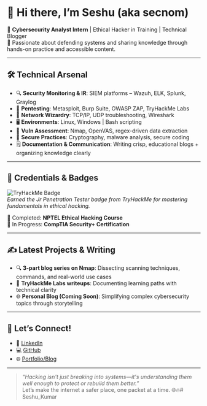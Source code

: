 # 👋 Hi there, I’m Seshu (aka secnom)

🔐 **Cybersecurity Analyst Intern** | Ethical Hacker in Training | Technical Blogger  
🚀 Passionate about defending systems and sharing knowledge through hands-on practice and accessible content.

---

## 🛠️ Technical Arsenal

- 🔍 **Security Monitoring & IR**: SIEM platforms – Wazuh, ELK, Splunk, Graylog  
- 🧪 **Pentesting**: Metasploit, Burp Suite, OWASP ZAP, TryHackMe Labs  
- 🧠 **Network Wizardry**: TCP/IP, UDP troubleshooting, Wireshark  
- 🖥️ **Environments**: Linux, Windows | Bash scripting  
- 🧱 **Vuln Assessment**: Nmap, OpenVAS, regex-driven data extraction  
- 🔐 **Secure Practices**: Cryptography, malware analysis, secure coding  
- 🗒️ **Documentation & Communication**: Writing crisp, educational blogs + organizing knowledge clearly

---

## 📜 Credentials & Badges

![TryHackMe Badge](https://tryhackme-badges.s3.amazonaws.com/secnom.png)  
*Earned the Jr Penetration Tester badge from TryHackMe for mastering fundamentals in ethical hacking.*

🧠 Completed: **NPTEL Ethical Hacking Course**  
🎯 In Progress: **CompTIA Security+ Certification**

---

## ✍️ Latest Projects & Writing

- 🔍 **3-part blog series on Nmap**: Dissecting scanning techniques, commands, and real-world use cases  
- 📡 **TryHackMe Labs writeups**: Documenting learning paths with technical clarity  
- 🌐 **Personal Blog (Coming Soon)**: Simplifying complex cybersecurity topics through storytelling

---

## 💬 Let’s Connect!

- 💼 [LinkedIn](https://www.linkedin.com/in/rseshukumar/)  
- 💻 [GitHub](https://github.com/secnom)  
- 🌐 [Portfolio/Blog](https://medium.com/@seshu6999) 

---

> _“Hacking isn't just breaking into systems—it's understanding them well enough to protect or rebuild them better.”_  
Let’s make the internet a safer place, one packet at a time. 🌐🔥# Seshu_Kumar
